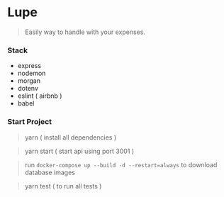 # Lupe

> Easily way to handle with your expenses.

### Stack

- express
- nodemon
- morgan
- dotenv
- eslint ( airbnb )
- babel

### Start Project

> yarn ( install all dependencies )

> yarn start ( start api using port 3001 )

> run `docker-compose up --build -d --restart=always` to download database images

> yarn test ( to run all tests )
